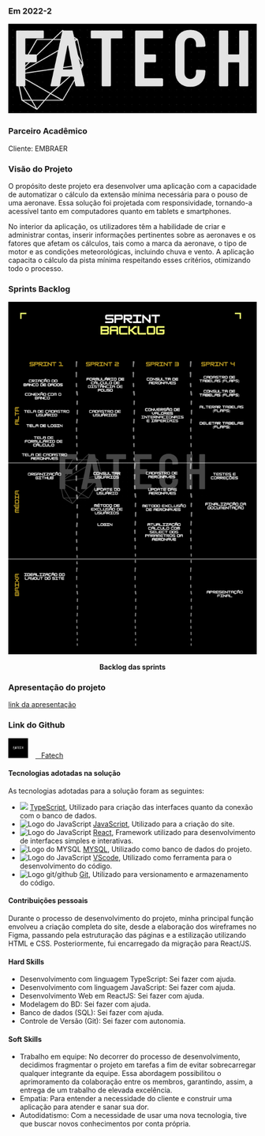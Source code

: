 ### Em 2022-2
![Logo do projeto](/img/logo.jpeg)

### Parceiro Acadêmico

Cliente: EMBRAER

### Visão do Projeto

O propósito deste projeto era desenvolver uma aplicação com a capacidade de automatizar o cálculo da extensão mínima necessária para o pouso de uma aeronave. Essa solução foi projetada com responsividade, tornando-a acessível tanto em computadores quanto em tablets e smartphones.

No interior da aplicação, os utilizadores têm a habilidade de criar e administrar contas, inserir informações pertinentes sobre as aeronaves e os fatores que afetam os cálculos, tais como a marca da aeronave, o tipo de motor e as condições meteorológicas, incluindo chuva e vento. A aplicação capacita o cálculo da pista mínima respeitando esses critérios, otimizando todo o processo.

### Sprints Backlog

<p align="center">
	<img src="/img/backlog3.png" alt="Backlog das sprints">
	<p align="center"><strong>Backlog das sprints</strong></p>
</p>

### Apresentação do projeto
[link da apresentação](https://github.com/Gabriel-Coutinho0/Portifolio-Gabriel-Coutinho-Silva/assets/67170978/3929c940-3bcb-4a1f-bee5-53f4dfdfb4cd)



### Link do Github
<a href="https://github.com/4-Fatech/API-3Semestre" target="_blank"><img src="/img/logoGit.png" alt="Logo do Github" width="40" style="margin: 0px 15px 0px 0px;" /><span>&nbsp;&nbsp;&nbsp;</span><span>Fatech</span></a>

#### Tecnologias adotadas na solução

As tecnologias adotadas para a solução foram as seguintes:  
* <img src="https://cdn.jsdelivr.net/gh/devicons/devicon/icons/typescript/typescript-original.svg" width="200" /> [TypeScript](https://www.typescriptlang.org/), Utilizado para criação das interfaces quanto da conexão com o banco de dados.
* <img src="https://cdn.jsdelivr.net/gh/devicons/devicon/icons/javascript/javascript-original.svg" alt="Logo do JavaScript" width="200" /> [JavaScript](https://developer.mozilla.org/pt-BR/docs/Web/JavaScript), Utilizado para a criação do site.
* <img src="https://cdn.jsdelivr.net/gh/devicons/devicon/icons/react/react-original.svg" alt="Logo do JavaScript" width="200" /> [React](https://react.dev/), Framework utilizado para desenvolvimento de interfaces simples e interativas.
* <img src="https://ucarecdn.com/0295176b-b17a-4106-b3b0-5bf2b14365e6/" alt="Logo do MYSQL" width="200" /> [MYSQL](https://www.mysql.com/), Utilizado como banco de dados do projeto.
* <img src="https://cdn.jsdelivr.net/gh/devicons/devicon/icons/vscode/vscode-original.svg" alt="Logo do JavaScript" width="200" /> [VScode](https://code.visualstudio.com/), Utilizado como ferramenta para o desenvolvimento do código.
* <img src="https://skillicons.dev/icons?i=git,github" alt="Logo git/github" width="200" /> [Git](https://git-scm.com/doc), Utilizado para versionamento e armazenamento do código.


#### Contribuições pessoais

Durante o processo de desenvolvimento do projeto, minha principal função envolveu a criação completa do site, desde a elaboração dos wireframes no Figma, passando pela estruturação das páginas e a estilização utilizando HTML e CSS. Posteriormente, fui encarregado da migração para React/JS.

#### Hard Skills

* Desenvolvimento com linguagem TypeScript: Sei fazer com ajuda.
* Desenvolvimento com linguagem JavaScript: Sei fazer com ajuda.
* Desenvolvimento Web em  ReactJS: Sei fazer com ajuda.
* Modelagem do BD: Sei fazer com ajuda.
* Banco de dados (SQL): Sei fazer com ajuda.
* Controle de Versão (Git): Sei fazer com autonomia.

#### Soft Skills  

* Trabalho em equipe: No decorrer do processo de desenvolvimento, decidimos fragmentar o projeto em tarefas a fim de evitar sobrecarregar qualquer integrante da equipe. Essa abordagem possibilitou o aprimoramento da colaboração entre os membros, garantindo, assim, a entrega de um trabalho de elevada excelência.
* Empatia: Para entender a necessidade do cliente e construir uma aplicação para atender e sanar sua dor.
* Autodidatismo: Com a necessidade de usar uma nova tecnologia, tive que buscar novos conhecimentos por conta própria.

##
